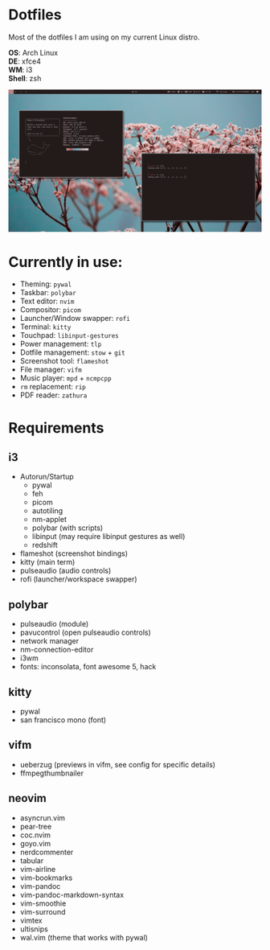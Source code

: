 # Dotfiles
Most of the dotfiles I am using on my current Linux distro.

**OS**: Arch Linux\
**DE**: xfce4\
**WM**: i3\
**Shell**: zsh

![neofetch & cava](rice.png?raw=true "Title")

# Currently in use:
- Theming: `pywal`
- Taskbar: `polybar`
- Text editor: `nvim` 
- Compositor: `picom`
- Launcher/Window swapper: `rofi`
- Terminal: `kitty`
- Touchpad: `libinput-gestures`
- Power management: `tlp`
- Dotfile management: `stow` + `git`
- Screenshot tool: `flameshot`
- File manager: `vifm`
- Music player: `mpd` + `ncmpcpp`
- `rm` replacement: `rip`
- PDF reader: `zathura`

# Requirements

## i3
- Autorun/Startup
    - pywal
    - feh
    - picom
    - autotiling
    - nm-applet
    - polybar (with scripts)
    - libinput (may require libinput gestures as well)
    - redshift
- flameshot (screenshot bindings)
- kitty (main term)
- pulseaudio (audio controls)
- rofi (launcher/workspace swapper)

## polybar 
- pulseaudio (module)
- pavucontrol (open pulseaudio controls)
- network manager
- nm-connection-editor 
- i3wm
- fonts: inconsolata, font awesome 5, hack

## kitty
- pywal
- san francisco mono (font)

## vifm
- ueberzug (previews in vifm, see config for specific details)
- ffmpegthumbnailer

## neovim
- asyncrun.vim
- pear-tree
- coc.nvim
- goyo.vim
- nerdcommenter
- tabular
- vim-airline
- vim-bookmarks
- vim-pandoc
- vim-pandoc-markdown-syntax
- vim-smoothie
- vim-surround
- vimtex
- ultisnips
- wal.vim (theme that works with pywal)
